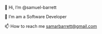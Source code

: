 👋 Hi, I’m @samuel-barrett

👀 I’m am a Software Developer

📫 How to reach me samarbarrett@gmail.com


